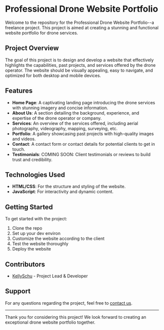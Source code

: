 # Professional Drone Website Portfolio

Welcome to the repository for the Professional Drone Website Portfolio--a freelance project. This project is aimed at creating a stunning and functional website portfolio for drone services.

## Project Overview

The goal of this project is to design and develop a website that effectively highlights the capabilities, past projects, and services offered by the drone operator. The website should be visually appealing, easy to navigate, and optimized for both desktop and mobile devices.

## Features

- **Home Page**: A captivating landing page introducing the drone services with stunning imagery and concise information.
- **About Us**: A section detailing the background, experience, and expertise of the drone operator or company.
- **Services**: An overview of the services offered, including aerial photography, videography, mapping, surveying, etc.
- **Portfolio**: A gallery showcasing past projects with high-quality images and videos.
- **Contact**: A contact form or contact details for potential clients to get in touch.
- **Testimonials**: COMING SOON: Client testimonials or reviews to build trust and credibility.

## Technologies Used

- **HTML/CSS**: For the structure and styling of the website.
- **JavaScript**: For interactivity and dynamic content.

## Getting Started

To get started with the project:

1. Clone the repo
2. Set up your dev environ
3. Customize the website according to the client
4. Test the website thoroughly
5. Deploy the website

## Contributors

- [KellySchu](https://github.com/kellyschu) - Project Lead & Developer

## Support

For any questions regarding the project, feel free to [contact us](mailto:kschumacher93@gmail.com).

---

Thank you for considering this project! We look forward to creating an exceptional drone website portfolio together.

